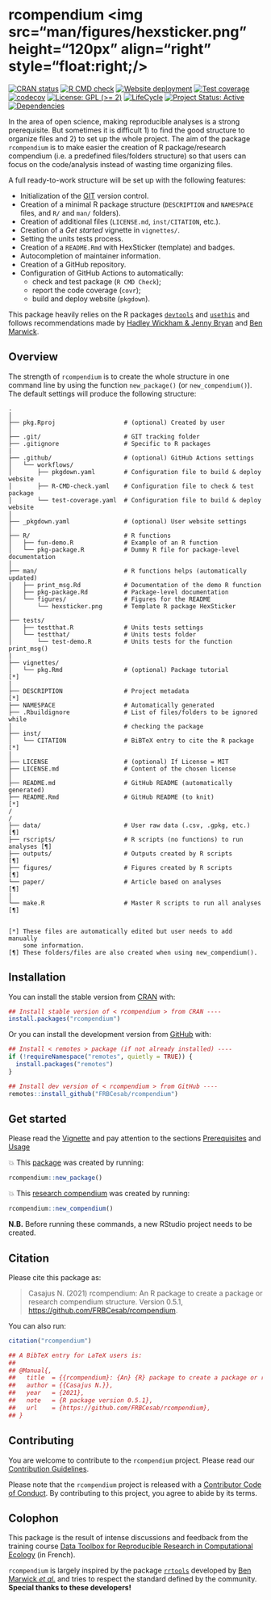 
# rcompendium \<img src=“man/figures/hexsticker.png” height=“120px” align=“right” style=“float:right;/\>

<!-- badges: start -->

[![CRAN
status](https://www.r-pkg.org/badges/version/rcompendium)](https://CRAN.R-project.org/package=rcompendium/)
[![R CMD
check](https://github.com/FRBCesab/rcompendium/actions/workflows/R-CMD-check.yaml/badge.svg)](https://github.com/FRBCesab/rcompendium/actions/workflows/R-CMD-check.yaml)
[![Website
deployment](https://github.com/FRBCesab/rcompendium/actions/workflows/pkgdown.yaml/badge.svg)](https://github.com/FRBCesab/rcompendium/actions/workflows/pkgdown.yaml)
[![Test
coverage](https://github.com/FRBCesab/rcompendium/actions/workflows/test-coverage.yaml/badge.svg)](https://github.com/FRBCesab/rcompendium/actions/workflows/test-coverage.yaml)
[![codecov](https://codecov.io/gh/FRBCesab/rcompendium/branch/main/graph/badge.svg)](https://app.codecov.io/gh/FRBCesab/rcompendium)
[![License: GPL (\>=
2)](https://img.shields.io/badge/License-GPL%20%28%3E%3D%202%29-blue.svg)](https://choosealicense.com/licenses/gpl-2.0/)
[![LifeCycle](https://img.shields.io/badge/lifecycle-stable-green)](https://lifecycle.r-lib.org/articles/stages.html#stable)
[![Project Status:
Active](https://www.repostatus.org/badges/latest/active.svg)](https://www.repostatus.org/#active)
[![Dependencies](https://img.shields.io/badge/dependencies-11/77-red?style=flat)](#)
<!-- badges: end -->

In the area of open science, making reproducible analyses is a strong
prerequisite. But sometimes it is difficult 1) to find the good
structure to organize files and 2) to set up the whole project. The aim
of the package `rcompendium` is to make easier the creation of R
package/research compendium (i.e. a predefined files/folders structure)
so that users can focus on the code/analysis instead of wasting time
organizing files.

A full ready-to-work structure will be set up with the following
features:

-   Initialization of the [GIT](https://git-scm.com/) version control.
-   Creation of a minimal R package structure (`DESCRIPTION` and
    `NAMESPACE` files, and `R/` and `man/` folders).
-   Creation of additional files (`LICENSE.md`, `inst/CITATION`, etc.).
-   Creation of a *Get started* vignette in `vignettes/`.
-   Setting the units tests process.
-   Creation of a `README.Rmd` with HexSticker (template) and badges.
-   Autocompletion of maintainer information.
-   Creation of a GitHub repository.
-   Configuration of GitHub Actions to automatically:
    -   check and test package (`R CMD Check`);
    -   report the code coverage (`covr`);
    -   build and deploy website (`pkgdown`).

This package heavily relies on the R packages
[`devtools`](https://devtools.r-lib.org) and
[`usethis`](https://usethis.r-lib.org) and follows recommendations made
by [Hadley Wickham & Jenny Bryan](https://r-pkgs.org) and [Ben
Marwick](https://peerj.com/preprints/3192/).

## Overview

The strength of `rcompendium` is to create the whole structure in one
command line by using the function `new_package()` (or
`new_compendium()`). The default settings will produce the following
structure:

    .
    │
    ├── pkg.Rproj                   # (optional) Created by user 
    │
    ├── .git/                       # GIT tracking folder
    ├── .gitignore                  # Specific to R packages
    |
    ├── .github/                    # (optional) GitHub Actions settings
    │   └── workflows/
    │       ├── pkgdown.yaml        # Configuration file to build & deploy website
    │       ├── R-CMD-check.yaml    # Configuration file to check & test package
    │       └── test-coverage.yaml  # Configuration file to build & deploy website
    │
    ├── _pkgdown.yaml               # (optional) User website settings
    │
    ├── R/                          # R functions
    │   ├── fun-demo.R              # Example of an R function
    │   └── pkg-package.R           # Dummy R file for package-level documentation
    │
    ├── man/                        # R functions helps (automatically updated)
    │   ├── print_msg.Rd            # Documentation of the demo R function
    │   ├── pkg-package.Rd          # Package-level documentation
    │   └── figures/                # Figures for the README 
    │       └── hexsticker.png      # Template R package HexSticker
    │
    ├── tests/
    │   ├── testthat.R              # Units tests settings
    │   └── testthat/               # Units tests folder
    │       └── test-demo.R         # Units tests for the function print_msg()
    |
    ├── vignettes/
    │   └── pkg.Rmd                 # (optional) Package tutorial              [*]
    │
    ├── DESCRIPTION                 # Project metadata                         [*]
    ├── NAMESPACE                   # Automatically generated
    ├── .Rbuildignore               # List of files/folders to be ignored while 
    │                               # checking the package
    ├── inst/
    │   └── CITATION                # BiBTeX entry to cite the R package       [*]
    │
    ├── LICENSE                     # (optional) If License = MIT
    ├── LICENSE.md                  # Content of the chosen license
    │
    ├── README.md                   # GitHub README (automatically generated)
    ├── README.Rmd                  # GitHub README (to knit)                  [*]
    /
    /
    ├── data/                       # User raw data (.csv, .gpkg, etc.)        [¶]
    ├── rscripts/                   # R scripts (no functions) to run analyses [¶]
    ├── outputs/                    # Outputs created by R scripts             [¶]
    ├── figures/                    # Figures created by R scripts             [¶]
    └── paper/                      # Article based on analyses                [¶]
    │
    └── make.R                      # Master R scripts to run all analyses     [¶]


    [*] These files are automatically edited but user needs to add manually 
        some information.
    [¶] These folders/files are also created when using new_compendium().

## Installation

You can install the stable version from
[CRAN](https://cran.r-project.org/) with:

``` r
## Install stable version of < rcompendium > from CRAN ----
install.packages("rcompendium")
```

Or you can install the development version from
[GitHub](https://github.com/) with:

``` r
## Install < remotes > package (if not already installed) ----
if (!requireNamespace("remotes", quietly = TRUE)) {
  install.packages("remotes")
}

## Install dev version of < rcompendium > from GitHub ----
remotes::install_github("FRBCesab/rcompendium")
```

## Get started

Please read the
[Vignette](https://frbcesab.github.io/rcompendium/articles/rcompendium.html)
and pay attention to the sections
[Prerequisites](https://frbcesab.github.io/rcompendium/articles/rcompendium.html#prerequisites)
and
[Usage](https://frbcesab.github.io/rcompendium/articles/rcompendium.html#usage)

:boom: This [package](https://github.com/ahasverus/pkgtest) was created
by running:

``` r
rcompendium::new_package()
```

:boom: This [research compendium](https://github.com/ahasverus/comptest)
was created by running:

``` r
rcompendium::new_compendium()
```

**N.B.** Before running these commands, a new RStudio project needs to
be created.

## Citation

Please cite this package as:

> Casajus N. (2021) rcompendium: An R package to create a package or
> research compendium structure. Version 0.5.1,
> <https://github.com/FRBCesab/rcompendium>.

You can also run:

``` r
citation("rcompendium")

## A BibTeX entry for LaTeX users is:
## 
## @Manual{,
##   title  = {{rcompendium}: {An} {R} package to create a package or research compendium structure},
##   author = {{Casajus N.}},
##   year   = {2021},
##   note   = {R package version 0.5.1},
##   url    = {https://github.com/FRBCesab/rcompendium},
## }
```

## Contributing

You are welcome to contribute to the `rcompendium` project. Please read
our [Contribution
Guidelines](https://frbcesab.github.io/rcompendium/CONTRIBUTING.html).

Please note that the `rcompendium` project is released with a
[Contributor Code of
Conduct](https://frbcesab.github.io/rcompendium/CODE_OF_CONDUCT.html).
By contributing to this project, you agree to abide by its terms.

## Colophon

This package is the result of intense discussions and feedback from the
training course [Data Toolbox for Reproducible Research in Computational
Ecology](https://github.com/FRBCesab/datatoolbox) (in French).

`rcompendium` is largely inspired by the package
[`rrtools`](https://github.com/benmarwick/rrtools) developed by [Ben
Marwick *et al.*](https://github.com/benmarwick) and tries to respect
the standard defined by the community. **Special thanks to these
developers!**
